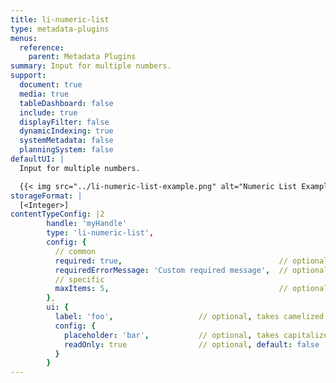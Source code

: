 ```yaml
---
title: li-numeric-list
type: metadata-plugins
menus:
  reference:
    parent: Metadata Plugins
summary: Input for multiple numbers.
support:
  document: true
  media: true
  tableDashboard: false
  include: true
  displayFilter: false
  dynamicIndexing: true
  systemMetadata: false
  planningSystem: false
defaultUI: |
  Input for multiple numbers.

  {{< img src="../li-numeric-list-example.png" alt="Numeric List Example" >}}
storageFormat: |
  [<Integer>]
contentTypeConfig: |2
        handle: 'myHandle'
        type: 'li-numeric-list',
        config: {
          // common
          required: true,                                   // optional, default: false
          requiredErrorMessage: 'Custom required message',  // optional
          // specific
          maxItems: 5,                                      // optional
        },
        ui: {
          label: 'foo',                   // optional, takes camelized name otherwise
          config: {
            placeholder: 'bar',           // optional, takes capitalized handle name otherwise
            readOnly: true                // optional, default: false
          }
        }
---
```

